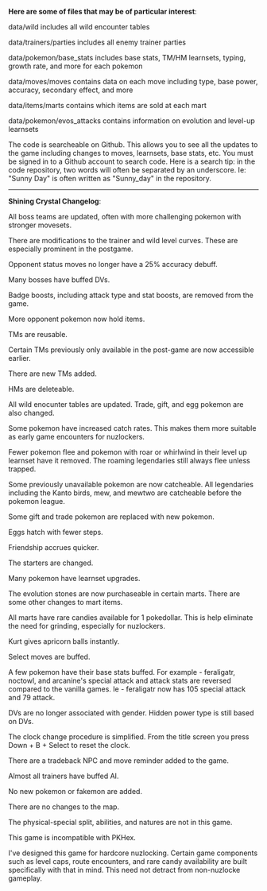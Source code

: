 **Here are some of files that may be of particular interest**:

data/wild includes all wild encounter tables

data/trainers/parties includes all enemy trainer parties

data/pokemon/base_stats includes base stats, TM/HM learnsets, typing, growth rate, and more for each pokemon

data/moves/moves contains data on each move including type, base power, accuracy, secondary effect, and more

data/items/marts contains which items are sold at each mart

data/pokemon/evos_attacks contains information on evolution and level-up learnsets

The code is searcheable on Github. This allows you to see all the updates to the game including changes to moves, learnsets, base stats, etc. You must be signed in to a Github account to search code. Here is a search tip: in the code repository, two words will often be separated by an underscore. Ie: "Sunny Day" is often written as "Sunny_day" in the repository.

______________________________

**Shining Crystal Changelog**:

All boss teams are updated, often with more challenging pokemon with stronger movesets.

There are modifications to the trainer and wild level curves. These are especially prominent in the postgame.

Opponent status moves no longer have a 25% accuracy debuff.

Many bosses have buffed DVs.

Badge boosts, including attack type and stat boosts, are removed from the game.

More opponent pokemon now hold items.

TMs are reusable.

Certain TMs previously only available in the post-game are now accessible earlier.

There are new TMs added.

HMs are deleteable.

All wild enocunter tables are updated. Trade, gift, and egg pokemon are also changed.

Some pokemon have increased catch rates. This makes them more suitable as early game encounters for nuzlockers.

Fewer pokemon flee and pokemon with roar or whirlwind in their level up learnset have it removed. The roaming legendaries still always flee unless trapped.

Some previously unavailable pokemon are now catcheable. All legendaries including the Kanto birds, mew, and mewtwo are catcheable before the pokemon league.

Some gift and trade pokemon are replaced with new pokemon.

Eggs hatch with fewer steps.

Friendship accrues quicker.

The starters are changed.

Many pokemon have learnset upgrades.

The evolution stones are now purchaseable in certain marts. There are some other changes to mart items.

All marts have rare candies available for 1 pokedollar. This is help eliminate the need for grinding, especially for nuzlockers.

Kurt gives apricorn balls instantly.

Select moves are buffed.

A few pokemon have their base stats buffed. For example - feraligatr, noctowl, and arcanine's special attack and attack stats are reversed compared to the vanilla games. Ie - feraligatr now has 105 special attack and 79 attack.

DVs are no longer associated with gender. Hidden power type is still based on DVs.

The clock change procedure is simplified. From the title screen you press Down + B + Select to reset the clock.

There are a tradeback NPC and move reminder added to the game.

Almost all trainers have buffed AI.

No new pokemon or fakemon are added.

There are no changes to the map.

The physical-special split, abilities, and natures are not in this game.

This game is incompatible with PKHex.

I've designed this game for hardcore nuzlocking. Certain game components such as level caps, route encounters, and rare candy availability are built specifically with that in mind. This need not detract from non-nuzlocke gameplay.
